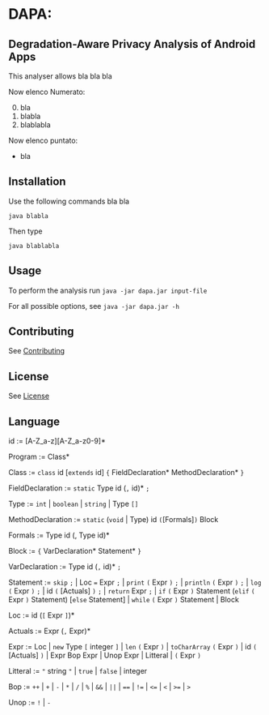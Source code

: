 DAPA:
=====
Degradation-Aware Privacy Analysis of Android Apps
--------------------------------------------------

This analyser allows bla bla bla

Now elenco Numerato:

0. bla
0. blabla
0. blablabla

Now elenco puntato:

* bla

Installation
------------

Use the following commands bla bla

```
java blabla
```

Then type

```
java blablabla
```

Usage
-----

To perform the analysis run `java -jar dapa.jar input-file`

For all possible options, see `java -jar dapa.jar -h`


Contributing
------------

See [Contributing](NameOfTheFile.md)

License
-------

See [License](LICENSE.txt)

Language
--------

id :=  \[A-Z_a-z\]\[A-Z_a-z0-9\]*

Program := Class*

Class := `class` id [`extends` id] `{` FieldDeclaration* MethodDeclaration* `}`

FieldDeclaration := `static` Type id (`,` id)* `;`

Type := `int`
      | `boolean`
      | `string`
      | Type `[]`

MethodDeclaration := `static` (`void` | Type) id `(`[Formals]`)` Block

Formals := Type id (, Type id)*

Block := `{` VarDeclaration* Statement* `}`

VarDeclaration := Type id (`,` id)* `;`

Statement := `skip` `;`
           | Loc `=` Expr `;`
           | `print` `(` Expr `)` `;`
           | `println` `(` Expr `)` `;`
           | `log` `(` Expr `)` `;`
           | id `(` [Actuals] `)` `;`
           | `return` Expr `;`
           | `if` `(` Expr `)` Statement (`elif` `(` Expr `)` Statement) [`else` Statement]
           | `while` `(` Expr `)` Statement
           | Block

Loc := id (`[` Expr `]`)*

Actuals := Expr (`,` Expr)*

Expr := Loc
      | `new` Type `[` integer `]`
      | `len` `(` Expr `)`
      | `toCharArray` `(` Expr `)`
      | id `(` [Actuals] `)`
      | Expr Bop Expr
      | Unop Expr
      | Litteral
      | `(` Expr `)`

Litteral := `"` string `"`
          | `true`
          | `false`
          | integer

Bop := `++`
     | `+`
     | `-`
     | `*`
     | `/`
     | `%`
     | `&&`
     | `||`
     | `==`
     | `!=`
     | `<=`
     | `<`
     | `>=`
     | `>`

Unop := `!`
      | `-`
